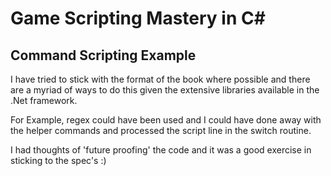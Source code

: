 ﻿# Game Scripting Mastery in C#
## Command Scripting Example
I have tried to stick with the format of the book where possible and there are a myriad of ways 
to do this given the extensive libraries available in the .Net framework.


For Example, regex could have been used and I could have done away with the helper commands
and processed the script line in the switch routine.


I had thoughts of 'future proofing' the code and it was a good exercise in sticking to the spec's :)